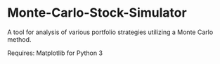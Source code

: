 # Monte-Carlo-Stock-Simulator

A tool for analysis of various portfolio strategies utilizing a Monte Carlo method.

Requires:
Matplotlib for Python 3
